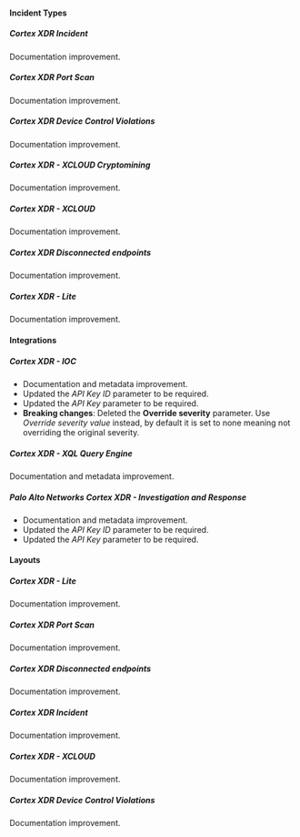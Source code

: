 
#### Incident Types

##### Cortex XDR Incident

Documentation improvement.

##### Cortex XDR Port Scan

Documentation improvement.

##### Cortex XDR Device Control Violations

Documentation improvement.

##### Cortex XDR - XCLOUD Cryptomining

Documentation improvement.

##### Cortex XDR - XCLOUD

Documentation improvement.

##### Cortex XDR Disconnected endpoints

Documentation improvement.

##### Cortex XDR - Lite

Documentation improvement.

#### Integrations

##### Cortex XDR - IOC

- Documentation and metadata improvement.
- Updated the *API Key ID* parameter to be required.
- Updated the *API Key* parameter to be required.
- **Breaking changes**: Deleted the **Override severity** parameter. Use *Override severity value* instead, by default it is set to none meaning not overriding the original severity.

##### Cortex XDR - XQL Query Engine

Documentation and metadata improvement.

##### Palo Alto Networks Cortex XDR - Investigation and Response

- Documentation and metadata improvement.
- Updated the *API Key ID* parameter to be required.
- Updated the *API Key* parameter to be required.

#### Layouts

##### Cortex XDR - Lite

Documentation improvement.

##### Cortex XDR Port Scan

Documentation improvement.

##### Cortex XDR Disconnected endpoints

Documentation improvement.

##### Cortex XDR Incident

Documentation improvement.

##### Cortex XDR - XCLOUD

Documentation improvement.

##### Cortex XDR Device Control Violations

Documentation improvement.